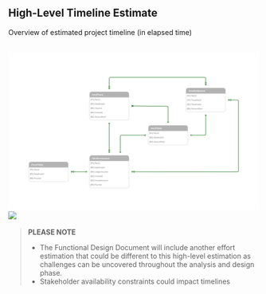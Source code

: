 <!---------------------->
<!--- Page / Section --->
<!---------------------->

## High-Level Timeline Estimate

Overview of estimated project timeline (in elapsed time)

<br /> 

<img src="./ap-data-model.drawio.svg">

<img src="https://raw.githubusercontent.com/janusvrensburg/ms-d365-fo/main/accounts-payable/ap-data-model.drawio.svg">

<br /> 

> **PLEASE NOTE**
> - The Functional Design Document will include another effort estimation that could be different to this high-level estimation as challenges can be uncovered throughout the analysis and design phase.
> - Stakeholder availability constraints could impact timelines

<br /> 
<br /> 
<br />
<br />
<br />

<!---------------------->
<!--- Page / Section --->
<!---------------------->
